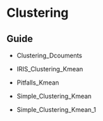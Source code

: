 # Clustering

## Guide

* Clustering_Dcouments

* IRIS_Clustering_Kmean

* Pitfalls_Kmean

* Simple_Clustering_Kmean

* Simple_Clustering_Kmean_1


